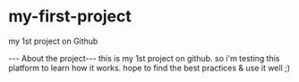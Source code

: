 # my-first-project
my 1st project on Github


--- About the project---
this is my 1st project on github. so i'm testing this platform
to learn how it works.
hope to find the best practices & use it well ;)
